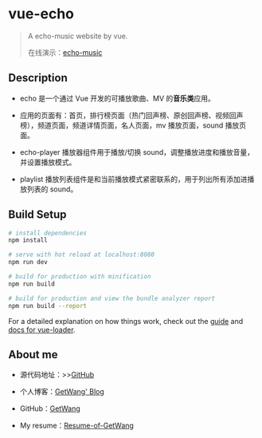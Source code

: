 # vue-echo

> A echo-music website by vue.
>
> 在线演示：[echo-music](https://getwang.github.io/echo-app/)

## Description

- echo 是一个通过 Vue 开发的可播放歌曲、MV 的**音乐类**应用。

- 应用的页面有：首页，排行榜页面（热门回声榜、原创回声榜、视频回声榜），频道页面，频道详情页面，名人页面，mv 播放页面，sound 播放页面。

- echo-player 播放器组件用于播放/切换 sound，调整播放进度和播放音量，并设置播放模式。

- playlist 播放列表组件是和当前播放模式紧密联系的，用于列出所有添加进播放列表的 sound。

## Build Setup

``` bash
# install dependencies
npm install

# serve with hot reload at localhost:8080
npm run dev

# build for production with minification
npm run build

# build for production and view the bundle analyzer report
npm run build --report
```

For a detailed explanation on how things work, check out the [guide](http://vuejs-templates.github.io/webpack/) and [docs for vue-loader](http://vuejs.github.io/vue-loader).

## About me
- 源代码地址：>>[GitHub](https://github.com/GetWang/vue-echo)

- 个人博客：[GetWang' Blog](https://getwang.github.io/)

- GitHub：[GetWang](https://github.com/GetWang)

- My resume：[Resume-of-GetWang](https://getwang.github.io/Resume-of-GetWang/)
